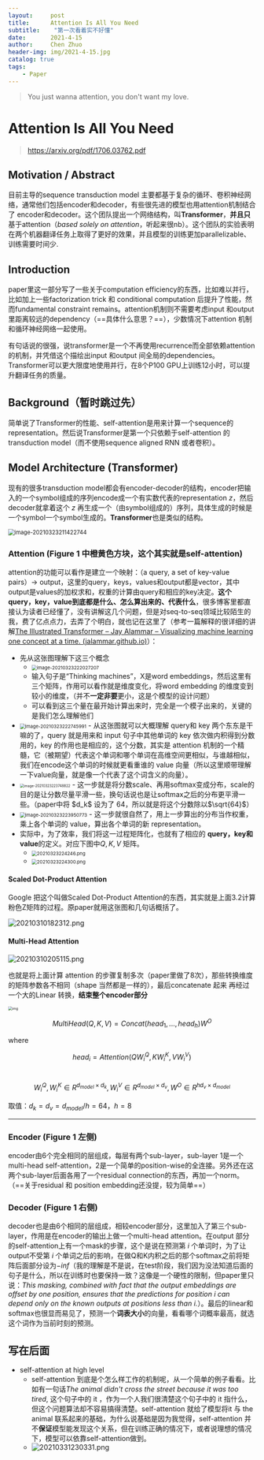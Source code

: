 ```yaml
---
layout:     post
title:      Attention Is All You Need
subtitle:    "第一次看着实不好懂"
date:       2021-4-15
author:     Chen Zhuo
header-img: img/2021-4-15.jpg
catalog: true
tags:
    - Paper
---
```



> You just wanna attention, you don't want my love.

# Attention Is All You Need

> https://arxiv.org/pdf/1706.03762.pdf



## Motivation / Abstract

目前主导的sequence transduction model 主要都基于复杂的循环、卷积神经网络，通常他们包括encoder和decoder，有些很先进的模型也用attention机制结合了 encoder和decoder。这个团队提出一个网络结构，叫**Transformer**，**并且只**基于attention（*based solely on attention*，听起来很nb）。这个团队的实验表明在两个机器翻译任务上取得了更好的效果，并且模型的训练更加parallelizable、训练需要时间少.



## Introduction

paper里这一部分写了一些关于computation efficiency的东西，比如难以并行，比如加上一些factorization trick 和 conditional computation 后提升了性能，然而fundamental constraint remains。attention机制则不需要考虑input 和output里距离较远的dependency（==具体什么意思？==），少数情况下attention 机制和循环神经网络一起使用。

有句话说的很强，说transformer是一个不再使用recurrence而全部依赖attention的机制，并凭借这个描绘出input 和output 间全局的dependencies。Transformer可以更大限度地使用并行，在8个P100 GPU上训练12小时，可以提升翻译任务的质量。



## Background（暂时跳过先）

简单说了Transformer的性能、self-attention是用来计算一个sequence的representation。然后说Transformer是第一个只依赖于self-attention 的 transduction model（而不使用sequence aligned RNN 或者卷积）。



## Model Architecture (Transformer)

现有的很多transduction model都会有encoder-decoder的结构，encoder把输入的一个symbol组成的序列encode成一个有实数代表的representation $z$，然后decoder就拿着这个 $z$ 再生成一个（由symbol组成的）序列，具体生成的时候是一个symbol一个symbol生成的。**Transformer**也是类似的结构。

<img src="https://raw.githubusercontent.com/Chord-Chen-30/PicGo-Typora/master/img/20210323211422.png" alt="image-20210323211422744" style="zoom: 80%;" />

### Attention  (Figure 1 中橙黄色方块，这个其实就是self-attention)

attention的功能可以看作是建立一个映射：（a query, a set of key-value pairs）-> output，这里的query，keys，values和output都是vector，其中output是values的加权求和，权重的计算由query和相应的key决定。**这个query，key，value到底都是什么、怎么算出来的、代表什么**，很多博客里都直接认为读者已经懂了，没有讲解这几个问题，但是对seq-to-seq领域比较陌生的我，费了亿点点力，去弄了个明白，就也记在这里了（参考一篇解释的很详细的讲解[The Illustrated Transformer – Jay Alammar – Visualizing machine learning one concept at a time. (jalammar.github.io)](https://jalammar.github.io/illustrated-transformer/)）：

- 先从这张图理解下这三个概念
    - <img src="https://raw.githubusercontent.com/Chord-Chen-30/PicGo-Typora/master/img/20210323222027.png" alt="image-20210323222027207" style="zoom: 67%;" />
    - 输入句子是“Thinking machines”，X是word embeddings，然后这里有三个矩阵，作用可以看作就是维度变化，将word embedding 的维度变到较小的维度，（并不**一定非要**更小，这是个模型的设计问题）
    - 可以看到这三个量在最开始计算出来时，完全是一个模子出来的，关键的是我们怎么理解他们
- <img src="https://raw.githubusercontent.com/Chord-Chen-30/PicGo-Typora/master/img/20210323222746.png" alt="image-20210323222745991" style="zoom:67%;" />
    - 从这张图就可以大概理解 query和 key 两个东东是干嘛的了，query 就是用来和 input 句子中其他单词的 key 依次做内积得到分数用的，key 的作用也是相应的，这个分数，其实是 attention 机制的一个精髓，它（被期望）代表这个单词和哪个单词在高维空间更相似，与谁越相似，我们在encode这个单词的时候就更看重谁的 value 向量（所以这里顺带理解一下value向量，就是像一个代表了这个词含义的向量）。
- <img src="https://raw.githubusercontent.com/Chord-Chen-30/PicGo-Typora/master/img/20210323223748.png" alt="image-20210323223748822" style="zoom: 50%;" />
    - 这一步就是将分数scale、再用softmax变成分布，scale的目的是让分数尽量平滑一些，换句话说也是让softmax之后的分布更平滑一些。（paper中将 $d_k$ 设为了 64，所以就是将这个分数除以$\sqrt{64}$）
- <img src="https://raw.githubusercontent.com/Chord-Chen-30/PicGo-Typora/master/img/20210323223950.png" alt="image-20210323223950773" style="zoom: 67%;" />
    - 这一步就很自然了，用上一步算出的分布当作权重，乘上各个单词的 value，算出各个单词的新 representation。
- 实际中，为了效率，我们将这一过程矩阵化，也就有了相应的 **query，key和 value**的定义。对应下图中$Q, K, V$ 矩阵。
    - <img src="https://raw.githubusercontent.com/Chord-Chen-30/PicGo-Typora/master/img/20210331225250.png" alt="20210323224246.png" style="zoom:67%;" />
    - <img src="https://raw.githubusercontent.com/Chord-Chen-30/PicGo-Typora/master/img/20210331225345.png" alt="20210323224300.png" style="zoom:67%;" />

#### Scaled Dot-Product Attention

Google 把这个叫做Scaled Dot-Product Attention的东西，其实就是上面3.2计算粉色Z矩阵的过程。原paper就用这张图和几句话概括了。

![20210310182312.png](https://github.com/Chord-Chen-30/PicGo-Typora/blob/master/img/20210310182312.png?raw=true)

#### Multi-Head Attention

![20210310205115.png](https://github.com/Chord-Chen-30/PicGo-Typora/blob/master/img/20210310205115.png?raw=true)

也就是将上面计算 attention 的步骤复制多次（paper里做了8次），那些转换维度的矩阵参数各不相同（shape 当然都是一样的），最后concatenate 起来 再经过一个大的Linear 转换，**结束整个encoder部分**

<img src="https://raw.githubusercontent.com/Chord-Chen-30/PicGo-Typora/master/img/20210415212621.png" alt="img" style="zoom: 50%;" />

$$MultiHead(Q, K, V ) = Concat(head_1, ..., head_h)W^O$$

​where 

$$head_i = Attention(QW^Q_i , KW^K_i , VW^V_i )$$

​$$W^Q_i, W^K_i \in R^{d_{model} \times d_k}, W^V_i \in R^{d_{model} \times d_v}, W^O \in R^{hd_v \times d_{model}}$$

​取值：$d_k = d_v = d_{model} / h = 64， h=8$

----

### Encoder (Figure 1 左侧)

encoder由6个完全相同的层组成，每层有两个sub-layer，sub-layer 1是一个multi-head self-attention，2是一个简单的position-wise的全连接。另外还在这两个sub-layer后面各用了一个residual connection的东西，再加一个norm。（==关于residual 和 position embedding还没提，较为简单==）

### Decoder (Figure 1 右侧)

decoder也是由6个相同的层组成，相较encoder部分，这里加入了第三个sub-layer，作用是在encoder的输出上做一个multi-head attention。在output 部分的self-attention上有一个mask的步骤，这个是说在预测第 $i$ 个单词时，为了让output不受第 $i$ 个单词之后的影响，在做Q和K内积之后的那个softmax之前将矩阵后面部分设为$-inf$（我的理解是不是说，在test阶段，我们因为没法知道后面的句子是什么，所以在训练时也要保持一致？这像是一个硬性的限制，但paper里只说：*This masking, combined with fact that the output embeddings are offset by one position, ensures that the predictions for position $i$ can depend only on the known outputs at positions less than $i$.*）。最后的linear和softmax也很显而易见了，预测一个**词表大小**的向量，看看哪个词概率最高，就选这个词作为当前时刻的预测。





## 写在后面

- self-attention at high level
  - self-attention 到底是个怎么样工作的机制呢，从一个简单的例子看看。比如有一句话*The animal didn't cross the street because it was too tired*, 这个句子中的 it ，作为一个人我们很清楚这个句子中的 it 指什么，但这个问题算法却不容易搞得清楚。self-attention 就给了模型将it 与 the animal 联系起来的基础，为什么说基础是因为我觉得，self-attention 并不**保证**模型能发现这个关系，但在训练正确的情况下，或者说理想的情况下，模型可以依靠self-attention做到。
  - ![20210331230331.png](https://github.com/Chord-Chen-30/PicGo-Typora/blob/master/img/20210331230331.png?raw=true)